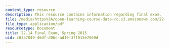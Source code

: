 ```yaml
---
content_type: resource
description: This resource contains information regarding final exam.
file: /media/https%3A/open-learning-course-data-rc.s3.amazonaws.com/22-14-materials-in-nuclear-engineering-spring-2015/c03a704946dfd06cad193ff015e7669d_MIT22_14S15_Final-Exam.pdf
file_type: application/pdf
resourcetype: Document
title: 22.14 Final Exam, Spring 2015
uid: c03a7049-46df-d06c-ad19-3ff015e7669d
---
```

